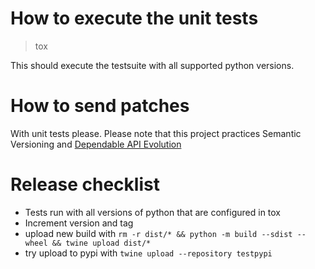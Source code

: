 # How to execute the unit tests

> tox

This should execute the testsuite with all supported python versions.

# How to send patches

With unit tests please.
Please note that this project practices Semantic Versioning and [Dependable API Evolution](https://github.com/dwt/Dependable_API_Evolution)

# Release checklist

- Tests run with all versions of python that are configured in tox
- Increment version and tag
- upload new build with `rm -r dist/* && python -m build --sdist --wheel && twine upload dist/*`
- try upload to pypi with `twine upload --repository testpypi`
